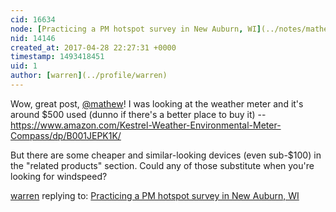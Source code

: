 ```yaml
---
cid: 16634
node: [Practicing a PM hotspot survey in New Auburn, WI](../notes/mathew/04-28-2017/practicing-a-pm-hotspot-survey-in-new-auburn-wi)
nid: 14146
created_at: 2017-04-28 22:27:31 +0000
timestamp: 1493418451
uid: 1
author: [warren](../profile/warren)
---
```


Wow, great post, [@mathew](/profile/mathew)! I was looking at the weather meter and it's around $500 used (dunno if there's a better place to buy it) -- https://www.amazon.com/Kestrel-Weather-Environmental-Meter-Compass/dp/B001JEPK1K/

But there are some cheaper and similar-looking devices (even sub-$100) in the "related products" section. Could any of those substitute when you're looking for windspeed? 

[warren](../profile/warren) replying to: [Practicing a PM hotspot survey in New Auburn, WI](../notes/mathew/04-28-2017/practicing-a-pm-hotspot-survey-in-new-auburn-wi)

